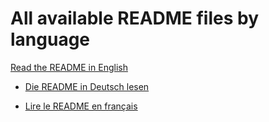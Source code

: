 # All available README files by language

[Read the README in English](README.md)


- [Die README in Deutsch lesen](README_de.md)

- [Lire le README en français](README_fr.md)




